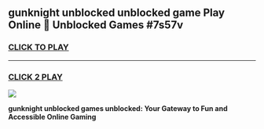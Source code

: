
## gunknight unblocked unblocked game Play Online 👋 Unblocked Games #7s57v
<h3>
<a href="https://premium.freeplayer.one?title=gunknight_unblocked&ref=21F">CLICK TO PLAY</a></h3>
<hr>

<h3>
<a href="https://premium.freeplayer.one?title=gunknight_unblocked&ref=21F">CLICK 2 PLAY</a>
  
</h3>

<a href="https://premium.freeplayer.one?title=gunknight_unblocked&ref=21F/"><img src="https://clearcache.store/games.png"></a>


**gunknight unblocked games unblocked: Your Gateway to Fun and Accessible Online Gaming**
